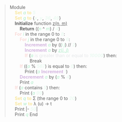 >Module  \
>&nbsp;&nbsp;&nbsp;&nbsp;<b style=" color: #f9e79f">Set</b> <i style=" color: #abebc6">a</i> <b style=" color: #f9e79f">to</b> <b style=" color: #eafaf1"><i style=" color: #eafaf1">5</i></b>  \
>&nbsp;&nbsp;&nbsp;&nbsp;<b style=" color: #f9e79f">Set</b> <i style=" color: #abebc6">g</i> <b style=" color: #f9e79f">to</b> {<b style=" color: #eafaf1"><i style=" color: #eafaf1">x</i></b>, <b style=" color: #eafaf1"><i style=" color: #eafaf1">y</i></b>, <b style=" color: #eafaf1"><i style=" color: #eafaf1">36</i></b>, <b style=" color: #eafaf1"><i style=" color: #eafaf1">49</i></b>}  \
>&nbsp;&nbsp;&nbsp;&nbsp;<b style="">Initialize</b> function <u style="">z(n, m)</u>  \
&nbsp;&nbsp;&nbsp;&nbsp;&nbsp;&nbsp;&nbsp;&nbsp;<b style="">Return</b> ((<i style=" color: #abebc6">n</i> ^ <i style=" color: #abebc6">m</i>) / <b style=" color: #eafaf1"><i style=" color: #eafaf1">4</i></b>)  \
>&nbsp;&nbsp;&nbsp;&nbsp;<b style=" color: #fadbd8">For</b> <i style=" color: #abebc6">i</i> in the range 0 to <b style=" color: #eafaf1"><i style=" color: #eafaf1">8</i></b>:  \
&nbsp;&nbsp;&nbsp;&nbsp;&nbsp;&nbsp;&nbsp;&nbsp;<b style=" color: #fadbd8">For</b> <i style=" color: #abebc6">j</i> in the range 0 to <b style=" color: #eafaf1"><i style=" color: #eafaf1">6</i></b>:  \
&nbsp;&nbsp;&nbsp;&nbsp;&nbsp;&nbsp;&nbsp;&nbsp;&nbsp;&nbsp;&nbsp;&nbsp;<b style=" color: #d2b4de">Increment</b> <i style=" color: #abebc6">a</i> by ((<i style=" color: #abebc6">i</i>  <i style=" color: #abebc6">j</i>) // <b style=" color: #eafaf1"><i style=" color: #eafaf1">2</i></b>)  \
&nbsp;&nbsp;&nbsp;&nbsp;&nbsp;&nbsp;&nbsp;&nbsp;&nbsp;&nbsp;&nbsp;&nbsp;<b style=" color: #d2b4de">Increment</b> <i style=" color: #abebc6">a</i> by <u style=" color: #abebc6"><i style=" color: #abebc6">z</i>(<i style=" color: #abebc6">i</i>, <i style=" color: #abebc6">j</i>)</u>  \
&nbsp;&nbsp;&nbsp;&nbsp;&nbsp;&nbsp;&nbsp;&nbsp;&nbsp;&nbsp;&nbsp;&nbsp;<b style=" color: #fadbd8">If</b> (<i style=" color: #abebc6">a</i> <span style=" color: #e5e7e9">is greater than or equal to</span> <b style=" color: #eafaf1"><i style=" color: #eafaf1">10000</i></b>) then:  \
&nbsp;&nbsp;&nbsp;&nbsp;&nbsp;&nbsp;&nbsp;&nbsp;&nbsp;&nbsp;&nbsp;&nbsp;&nbsp;&nbsp;&nbsp;&nbsp;Break  \
&nbsp;&nbsp;&nbsp;&nbsp;&nbsp;&nbsp;&nbsp;&nbsp;<b style=" color: #fadbd8">If</b> ((<i style=" color: #abebc6">a</i> % <b style=" color: #eafaf1"><i style=" color: #eafaf1">567</i></b>) is equal to <b style=" color: #eafaf1"><i style=" color: #eafaf1">0</i></b>) then:  \
&nbsp;&nbsp;&nbsp;&nbsp;&nbsp;&nbsp;&nbsp;&nbsp;&nbsp;&nbsp;&nbsp;&nbsp;Print (<i style=" color: #abebc6">a</i> <b style=" color: #d2b4de">Increment</b> <b style=" color: #eafaf1"><i style=" color: #eafaf1">!</i></b>)  \
&nbsp;&nbsp;&nbsp;&nbsp;&nbsp;&nbsp;&nbsp;&nbsp;<b style=" color: #d2b4de">Decrement</b> <i style=" color: #abebc6">a</i> by (<i style=" color: #abebc6">a</i> % <b style=" color: #eafaf1"><i style=" color: #eafaf1">4</i></b>)  \
&nbsp;&nbsp;&nbsp;&nbsp;&nbsp;&nbsp;&nbsp;&nbsp;Print <i style=" color: #abebc6">a</i>  \
>&nbsp;&nbsp;&nbsp;&nbsp;<b style=" color: #fadbd8">If</b> (<i style=" color: #abebc6">a</i> contains <b style=" color: #eafaf1"><i style=" color: #eafaf1">5</i></b>) then:  \
&nbsp;&nbsp;&nbsp;&nbsp;&nbsp;&nbsp;&nbsp;&nbsp;Print (<i style=" color: #abebc6">a</i>  <b style=" color: #eafaf1"><i style=" color: #eafaf1">99</i></b>)  \
>&nbsp;&nbsp;&nbsp;&nbsp;<b style=" color: #f9e79f">Set</b> <i style=" color: #abebc6">q</i> <b style=" color: #f9e79f">to</b> Σ (the range 0 to <b style=" color: #eafaf1"><i style=" color: #eafaf1">20</i></b>)  \
>&nbsp;&nbsp;&nbsp;&nbsp;<b style=" color: #f9e79f">Set</b> <i style=" color: #abebc6">w</i> <b style=" color: #f9e79f">to</b> λ (u) → t  \
>&nbsp;&nbsp;&nbsp;&nbsp;Print |- <b style=" color: #eafaf1"><i style=" color: #eafaf1">50</i></b>|  \
>&nbsp;&nbsp;&nbsp;&nbsp;Print <i style=" color: #abebc6">q</i>
 End